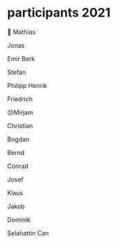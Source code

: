 # participants 2021

:snail: Mathias

Jonas

Emir Berk

Stefan

Philipp Henrik

Friedrich

:persevere:Mirjam

Christian

Bogdan

Bernd

Conrad

Josef

Klaus

Jakob

Dominik

Selahattin Can